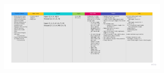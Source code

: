 ![array-insert-shift](https://github.com/minxie97/data-structures-and-algorithms/blob/array-insert-shift/python/code_challenges/array_insert_shift/Code%20Challenge%2002.jpg)
